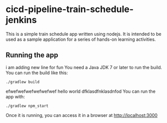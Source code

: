 # cicd-pipeline-train-schedule-jenkins

This is a simple train schedule app written using nodejs. It is intended to be used as a sample application for a series of hands-on learning activities.

## Running the app
i am adding new line for fun
You need a Java JDK 7 or later to run the build. You can run the build like this:

    ./gradlew build

efwefwefwefwefwefwef
hello world 
dfklasdfnklasdnfod
You can run the app with:

    ./gradlew npm_start
Once it is running, you can access it in a browser at [http://localhost:3000](http://localhost:3000)
